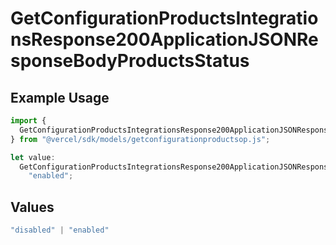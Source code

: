 # GetConfigurationProductsIntegrationsResponse200ApplicationJSONResponseBodyProductsStatus

## Example Usage

```typescript
import {
  GetConfigurationProductsIntegrationsResponse200ApplicationJSONResponseBodyProductsStatus,
} from "@vercel/sdk/models/getconfigurationproductsop.js";

let value:
  GetConfigurationProductsIntegrationsResponse200ApplicationJSONResponseBodyProductsStatus =
    "enabled";
```

## Values

```typescript
"disabled" | "enabled"
```
